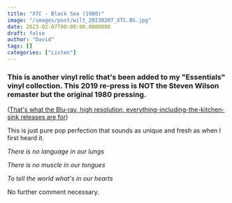 ```yaml
---
title: "XTC - Black Sea (1980)"
image: "/images/post/wilt_20230207_XTC.BS.jpg"
date: 2023-02-07T00:00:00.0000000
draft: false
author: "David"
tags: []
categories: ["Listen"]
---
```

### This is another vinyl relic that's been added to my "Essentials" vinyl collection. This 2019 re-press is NOT the Steven Wilson remaster but the original 1980 pressing.

 ([That's what the Blu-ray, high resolution, everything-including-the-kitchen-sink releases are for](http://www.shutupandlisten.co.nz/what-im-listening-too/2020/1/7/xtc-black-sea-2017-steven-wilson-mix-1980))

 This is just pure pop perfection that sounds as unique and fresh as when I first heard it. 

*There is no language in our lungs*

*There is no muscle in our tongues*

*To tell the world what's in our hearts*

 No further comment necessary.